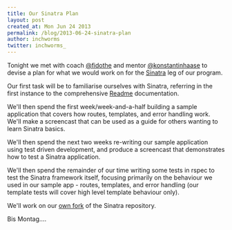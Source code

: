 ```yaml
---
title: Our Sinatra Plan
layout: post
created_at: Mon Jun 24 2013
permalink: /blog/2013-06-24-sinatra-plan
author: inchworms
twitter: inchworms_
---
```


Tonight we met with coach [@fidothe](https://twitter.com/fidothe) and mentor [@konstantinhaase](https://twitter.com/konstantinhaase) to devise a plan for what we would work on for the [Sinatra](http://www.sinatrarb.com/) leg of our program.

Our first task will be to familiarise ourselves with Sinatra, referring in the first instance to the comprehensive [Readme](https://github.com/inchworms/sinatra/blob/master/README.md) documentation.

We'll then spend the first week/week-and-a-half building a sample application that covers how routes, templates, and error handling work. We'll make a screencast that can be used as a guide for others wanting to learn Sinatra basics.

We'll then spend the next two weeks re-writing our sample application using test driven development, and produce a screencast that demonstrates how to test a Sinatra application.

We'll then spend the remainder of our time writing some tests in rspec to test the Sinatra framework itself, focusing primarily on the behaviour we used in our sample app - routes, templates, and error handling (our template tests will cover high level template behaviour only).

We'll work on our [own fork](https://github.com/inchworms/sinatra) of the Sinatra repository.

Bis Montag....
